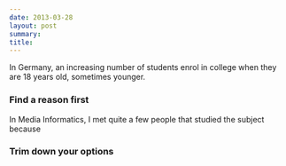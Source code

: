 ```yaml
---
date: 2013-03-28
layout: post
summary: 
title: 
---
```


In Germany, an increasing number of students enrol in college when they are 18 years old, sometimes younger.


### Find a reason first

In Media Informatics, I met quite a few people that studied the subject because 


### Trim down your options
